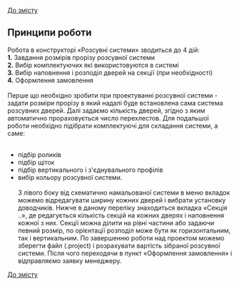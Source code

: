 [До змісту](/service/doc/?cid=sliding-systems-new)
## Принципи роботи

   Робота в конструкторі «Розсувні системи» зводиться до 4 дій: <br>
**1.** Завдання розмірів прорізу розсувної системи<br>
**2.** Вибір комплектуючих які використовуются в системі<br>
**3.** Вибір наповнення і розподіл дверей на секції (при необхідності)<br>
**4.** Оформлення замовлення<br><br>
  Перше що необхідно зробити при проектуванні розсувної системи - задати розміри прорізу в який надалі буде встановлена сама система розсувних дверей. Далі задаємо кількість дверей, згідно з яким автоматично прораховується число перехлестов.
  Для подальшої роботи необхідно підібрати комплектуючі для складання системи, а саме:
<br><br>
- підбір роликів <br>
- підбір щіток <br>
- підбір вертикального і з'єднувального профілів <br>
- вибір кольору розсувної системи. <br><br>
  З лівого боку від схематично намальованої системи в меню вкладок можемо відредагувати ширину кожних дверей і вибрати установку доводчиків. Нижче в даному переліку знаходиться вкладка «Секція ..», де редагується кількість секцій на кожних дверях і наповнення кожної з них. Секції можна ділити на рівні частини або задаючи певний розмір, по орієнтації розподіл може бути як горизонтальним, так і вертикальним.
  По завершенню роботи над проектом можемо зберегти файл (.project) і розрахувати вартість зібраної розсувної системи. Після чого переходячи в пункт «Оформлення замовлення» і відправляємо заявку менеджеру.


[До змісту](/service/doc/?cid=sliding-systems-new)
